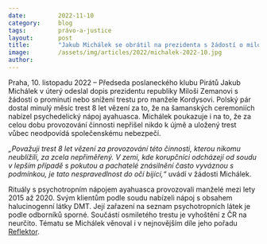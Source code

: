 ```yaml
---
date:         2022-11-10
category:     blog
tags:         právo-a-justice
layout:       post
title:        "Jakub Michálek se obrátil na prezidenta s žádostí o milost pro manžele odsouzené za ceremonie s halucinogenním nápojem"
image:        /assets/img/articles/2022/michalek-2022-10.jpg
author:       
---
```


 

Praha, 10. listopadu 2022 – Předseda poslaneckého klubu Pirátů Jakub Michálek v úterý odeslal dopis prezidentu republiky Miloši Zemanovi s žádostí o prominutí nebo snížení trestu pro manžele Kordysovi. Polský pár dostal minulý měsíc trest 8 let vězení za to, že na šamanských ceremoniích nabízel psychedelický nápoj ayahuasca. Michálek poukazuje i na to, že za celou dobu provozování činnosti nepřišel nikdo k újmě a uložený trest vůbec neodpovídá společenskému nebezpečí.

*„Považuji trest 8 let vězení za provozování této činnosti, kterou nikomu neublížili, za zcela nepřiměřený. V zemi, kde korupčníci odcházejí od soudu v lepším případě s pokutou a pachatelé znásilnění často vyváznou s podmínkou, je tato nespravedlnost do očí bijící,“* uvádí v žádosti Michálek.

Rituály s psychotropním nápojem ayahuasca provozovali manželé mezi lety 2015 až 2020. Svým klientům podle soudu nabízeli nápoj s obsahem halucinogenní látky DMT. Její zařazení na seznam psychotropních látek je podle odborníků sporné. Součástí osmiletého trestu je vyhoštění z ČR na neurčito. Tématu se Michálek věnoval i v nejnovějším díle jeho pořadu [Reflektor](https://www.youtube.com/watch?v=xe_FSNlYsPY).
